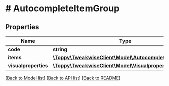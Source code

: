 # # AutocompleteItemGroup

## Properties

Name | Type | Description | Notes
------------ | ------------- | ------------- | -------------
**code** | **string** | Group code | [optional]
**items** | [**\Toppy\TweakwiseClient\Model\AutocompleteGroupItem[]**](AutocompleteGroupItem.md) |  | [optional]
**visualproperties** | [**\Toppy\TweakwiseClient\Model\Visualproperties**](Visualproperties.md) |  | [optional]

[[Back to Model list]](../../README.md#models) [[Back to API list]](../../README.md#endpoints) [[Back to README]](../../README.md)
